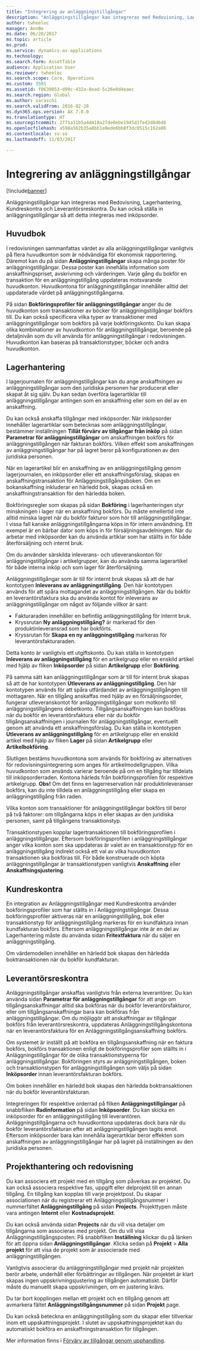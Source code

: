 ```yaml
---
title: "Integrering av anläggningstillgångar"
description: "Anläggningstillgångar kan integreras med Redovisning, Lagerhantering, Kundreskontra och Leverantörsreskontra. Du kan också ställa in anläggningstillgångar så att detta integreras med inköpsorder."
author: twheeloc
manager: AnnBe
ms.date: 06/20/2017
ms.topic: article
ms.prod: 
ms.service: dynamics-ax-applications
ms.technology: 
ms.search.form: AssetTable
audience: Application User
ms.reviewer: twheeloc
ms.search.scope: Core, Operations
ms.custom: 3501
ms.assetid: f0639053-d99c-432a-8ead-5c26e0d4eaec
ms.search.region: Global
ms.author: saraschi
ms.search.validFrom: 2016-02-28
ms.dyn365.ops.version: AX 7.0.0
ms.translationtype: HT
ms.sourcegitcommit: 2771a31b5a4d418a27de0ebe1945d1fed2d8d6d6
ms.openlocfilehash: a598a562b35a8bb1e0ede6bb8f3dc0515c162a06
ms.contentlocale: sv-se
ms.lasthandoff: 11/03/2017

---
```


# <a name="fixed-assets-integration"></a>Integrering av anläggningstillgångar

[!include[banner](../includes/banner.md)]


Anläggningstillgångar kan integreras med Redovisning, Lagerhantering, Kundreskontra och Leverantörsreskontra. Du kan också ställa in anläggningstillgångar så att detta integreras med inköpsorder.

<a name="general-ledger"></a>Huvudbok
--------------

I redovisningen sammanfattas värdet av alla anläggningstillgångar vanligtvis på flera huvudkonton som är nödvändiga för ekonomisk rapportering. Däremot kan du på sidan **Anläggningstillgångar** skapa många poster för anläggningstillgångar. Dessa poster kan innehålla information som anskaffningspriset, avskrivning och värderingen. Varje gång du bokför en transaktion för en anläggningstillgång uppdateras motsvarande huvudkonton. Huvudkontona för anläggningstillgångar innehåller alltid det uppdaterade värdet på anläggningstillgångarna.

På sidan **Bokföringsprofiler för anläggningstillgångar** anger du de huvudkonton som transaktioner av böcker för anläggningstillgångar bokförs till. Du kan också specificera vilka typer av transaktioner med anläggningstillgångar som bokförs på varje bokföringskonto. Du kan skapa olika kombinationer av huvudkonton för anläggningstillgångar, beroende på detaljnivån som du vill använda för anläggningstillgångar i redovisningen. Huvudkonton kan baseras på transaktionstyper, böcker och andra huvudkonton.

## <a name="inventory-management"></a>Lagerhantering
I lagerjournalen för anläggningstillgångar kan du ange anskaffningen av anläggningstillgångar som den juridiska personen har producerat eller skapat åt sig själv. Du kan sedan överföra lagerartiklar till anläggningstillgångar antingen som en anskaffning eller som en del av en anskaffning. 

Du kan också anskaffa tillgångar med inköpsorder. När inköpsorder innehåller lagerartiklar som betecknas som anläggningstillgångar, bestämmer inställningen **Tillåt förvärv av tillgångar från inköp** på sidan **Parametrar för anläggningstillgångar** om anskaffningen bokförs för anläggningstillgången när fakturan bokförs. Vilken effekt som anskaffningen av anläggningstillgångar har på lagret beror på konfigurationen av den juridiska personen. 

När en lagerartikel blir en anskaffning av en anläggningstillgång genom lagerjournalen, en inköpsorder eller ett anskaffningsförslag, skapas en anskaffningstransaktion för Anläggningstillgångsboken. Om en bokanskaffning inkluderar en härledd bok, skapas också en anskaffningstransaktion för den härledda boken. 

Bokföringsregler som skapas på sidan **Bokföring** i lagerhanteringen styr minskningen i lager när en anskaffning bokförs. Du måste emellertid inte alltid minska lagret när du bokför fakturor som hör till anläggningstillgångar. I vissa fall kanske anläggningstillgångarna köps in för intern användning. Ett exempel är en bärbar dator som köps in för försäljningsavdelningen. När du arbetar med inköpsorder kan du använda artiklar som har ställts in för både återförsäljning och internt bruk. 

Om du använder särskilda inleverans- och utleveranskonton för anläggningstillgångar i artikelgrupper, kan du använda samma lagerartikel för både interna inköp och som lager för återförsäljning. 

Anläggningstillgångar som är till för internt bruk skapas så att de har kontotypen **Inleverans av anläggningstillgång**. Den här kontotypen används för att spåra mottagandet av anläggningstillgången. När du bokför en leverantörsfaktura ska du använda kontot för inleverans av anläggningstillgångar om något av följande villkor är sant:

-   Fakturaraden innehåller en befintlig anläggningstillgång för internt bruk.
-   Kryssrutan **Ny anläggningstillgång?** är markerad för den produktinleveransrad som har bokförts.
-   Kryssrutan för **Skapa en ny anläggningstillgång** markeras för leverantörsfakturaraden.

Detta konto är vanligtvis ett utgiftskonto. Du kan ställa in kontotypen **Inleverans av anläggningstillgång** för en artikelgrupp eller en enskild artikel med hjälp av fliken **Inköpsorder** på sidan **Artikelgrupp** eller **Bokföring**.

På samma sätt kan anläggningstillgångar som är till för internt bruk skapas så att de har kontotypen **Utleverans av anläggningstillgång**. Den här kontotypen används för att spåra utfärdandet av anläggningstillgången till mottagaren. När en tillgång anskaffas med hjälp av en försäljningsorder, fungerar utleveranskontot för anläggningstillgångar som motkonto till anläggningstillgångens debetkonto. Tillgångsanskaffningen kan bokföras när du bokför en leverantörsfaktura eller när du bokför tillgångsanskaffningen i journalen för anläggningstillgångar, eventuellt genom att använda ett anskaffningsförslag. Du kan ställa in kontotypen **Utleverans av anläggningstillgång** för en artikelgrupp eller en enskild artikel med hjälp av fliken **Lager** på sidan **Artikelgrupp** eller **Artikelbokföring**. 

Slutligen bestäms huvudkontona som används för bokföring av alternativen för redovisningsintegrering som anges för artikelmodellgruppen. Vilka huvudkonton som används varierar beroende på om en tillgång har tilldelats till inköpsorderraden. Kontona härleds från bokföringsprofilen för respektive artikelgrupp. 
**Obs!** Om det finns en lagerreservation när produktinleveranser bokförs, kan du inte tilldela en anläggningstillgång eller skapa en anläggningstillgång från raden. 

Vilka konton som transaktioner för anläggningstillgångar bokförs till beror på två faktorer: om tillgångarna köps in eller skapas av den juridiska personen, samt på tillgångens transaktionstyp. 

Transaktionstypen kopplar lagertransaktionen till bokföringsprofilen i anläggningstillgångar. Eftersom bokföringsprofilen i anläggningstillgångar anger vilka konton som ska uppdateras är valet av en transaktionstyp för en anläggningstillgång indirekt också ett val av vilka huvudkonton transaktionen ska bokföras till. För både konstruerade och köpta anläggningstillgångar är transaktionstypen vanligtvis **Anskaffning** eller **Anskaffningsjustering**.

## <a name="accounts-receivable"></a>Kundreskontra
En integration av Anläggningstillgångar med Kundreskontra använder bokföringsprofiler som har ställts in i Anläggningstillgångar. Dessa bokföringsprofiler aktiveras när en anläggningstillgång, bok eller transaktionstyp för anläggningstillgång markeras för en kundfaktura innan kundfakturan bokförs. Eftersom anläggningstillgångar inte är en del av Lagerhantering måste du använda sidan **Fritextfaktura** när du säljer en anläggningstillgång. 

Om värdemodellen innehåller en härledd bok skapas den härledda boktransaktionen när du bokför kundfakturan.

## <a name="accounts-payable"></a>Leverantörsreskontra
Anläggningstillgångar anskaffas vanligtvis från externa leverantörer. Du kan använda sidan **Parametrar för anläggningstillgångar** för att ange om tillgångsanskaffningar alltid ska bokföras när du bokför leverantörsfakturor, eller om tillgångsanskaffningar bara kan bokföras från anläggningstillgångar. Om du möjliggör att anskaffningar av tillgångar bokförs från leverantörsreskontra, uppdateras Anläggningstillgångskontona när en leverantörsfaktura för en Anläggningstillgångsanskaffning bokförs. 

Om systemet är inställt på att bokföra en tillgångsanskaffning när en faktura bokförs, bokförs transaktionen enligt de bokföringsprofiler som ställts in i Anläggningstillgångar för de olika transaktionstyperna för anläggningstillgångar. Bokföringen styrs av anläggningstillgången, boken och transaktionstypen för anläggningstillgången som väljs på sidan **Inköpsorder** innan leverantörsfakturan bokförs. 

Om boken innehåller en härledd bok skapas den härledda boktransaktionen när du bokför leverantörsfakturan.

Integreringen för respektive orderrad på fliken **Anläggningstillgångar** på snabbfliken **Radinformation** på sidan **Inköpsorder**. Du kan skicka en inköpsorder för en anläggningstillgång till leverantören. Anläggningstillgångarna och huvudkontona uppdateras dock bara när du bokför leverantörsfakturan efter att anläggningstillgången tagits emot. Eftersom inköpsorder bara kan innehålla lagerartiklar beror effekten som anskaffningen av anläggningstillgångar har på lagret på inställningen av den juridiska personen.

## <a name="project-management-and-accounting"></a>Projekthantering och redovisning
Du kan associera ett projekt med en tillgång som påverkas av projektet. Du kan också associera respektive fas, uppgift eller delprojekt till en annan tillgång. En tillgång kan kopplas till varje projektpost. Du skapar associationen när du registrerar ett Anläggningstillgångsnummer i nummerfältet **Anläggningstillgång** på sidan **Projects**. Projekttypen måste vara antingen **Internt** eller **Kostnadsprojekt**. 

Du kan också använda sidan **Projects** när du vill visa detaljer om tillgångarna som associeras med projekt. Om du vill visa Anläggningstillgångsposten: På snabbfliken **Inställning** klickar du på länken för att öppna sidan **Anläggningstillgångar**. Klicka sedan på **Projekt** &gt; **Alla projekt** för att visa de projekt som är associerade med anläggningstillgången. 

Vanligtvis associerar du anläggningstillgångar med projekt när projekten berör arbete, underhåll eller förbättringar av tillgången. När projektet är klart skapas ingen uppskrivningsjustering av tillgången automatiskt. Därför måste du manuellt skapa uppskrivningen, om en justering krävs. 

Du tar bort kopplingen mellan ett projekt och en tillgång genom att avmarkera fältet **Anläggningstillgångsnummer** på sidan **Projekt** page. 

Du kan också beteckna en anläggningstillgång som du skapar eller tillverkar inom ett uppskattningsprojekt. I slutet av uppskattningsprojektet kan du automatiskt bokföra en anskaffningstransaktion för tillgången.

Mer information finns i [Förvärv av tillgångar genom upphandling](acquire-assets-procurement.md).




